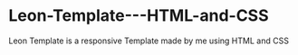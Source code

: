 # Leon-Template---HTML-and-CSS
Leon Template is a responsive Template made by me using HTML and CSS 
